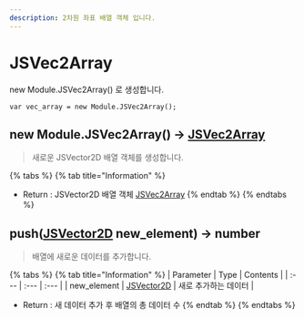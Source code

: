 ```yaml
---
description: 2차원 좌표 배열 객체 입니다.
---
```


# JSVec2Array

new Module.JSVec2Array\(\) 로 생성합니다.

```text
var vec_array = new Module.JSVec2Array();
```

## new Module.JSVec2Array\(\) → [JSVec2Array](jsvector2d.md)

> 새로운 JSVector2D 배열 객체를 생성합니다.

{% tabs %}
{% tab title="Information" %}
* Return : JSVector2D 배열 객체 [JSVec2Array](jsvector2d.md)
{% endtab %}
{% endtabs %}

## push\([JSVector2D](jsvector2d.md) new\_element\) → number

> 배열에 새로운 데이터를 추가합니다.

{% tabs %}
{% tab title="Information" %}
| Parameter | Type | Contents |
| :--- | :--- | :--- |
| new\_element | [JSVector2D](jsvector2d.md) | 새로 추가하는 데이터 |

* Return : 새 데이터 추가 후 배열의 총 데이터 수
{% endtab %}
{% endtabs %}

